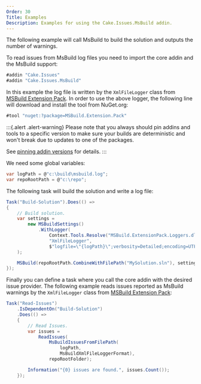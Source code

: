 ```yaml
---
Order: 30
Title: Examples
Description: Examples for using the Cake.Issues.MsBuild addin.
---
```

The following example will call MsBuild to build the solution and outputs the number of warnings.

To read issues from MsBuild log files you need to import the core addin and the MsBuild support:

```csharp
#addin "Cake.Issues"
#addin "Cake.Issues.MsBuild"
```

In this example the log file is written by the `XmlFileLogger` class from [MSBuild Extension Pack].
In order to use the above logger, the following line will download and install the tool from NuGet.org:

```csharp
#tool "nuget:?package=MSBuild.Extension.Pack"
```

:::{.alert .alert-warning}
Please note that you always should pin addins and tools to a specific version to make sure your builds are deterministic and
won't break due to updates to one of the packages.

See [pinning addin versions](https://cakebuild.net/docs/tutorials/pinning-cake-version#pinning-addin-version) for details.
:::

We need some global variables:

```csharp
var logPath = @"c:\build\msbuild.log";
var repoRootPath = @"c:\repo";
```

The following task will build the solution and write a log file:

```csharp
Task("Build-Solution").Does(() =>
{
    // Build solution.
    var settings =
        new MSBuildSettings()
            .WithLogger(
                Context.Tools.Resolve("MSBuild.ExtensionPack.Loggers.dll").FullPath,
                "XmlFileLogger",
                $"logfile=\"{logPath}\";verbosity=Detailed;encoding=UTF-8"
    );

    MSBuild(repoRootPath.CombineWithFilePath("MySolution.sln"), settings);
});
```

Finally you can define a task where you call the core addin with the desired issue provider.
The following example reads issues reported as MsBuild warnings by the `XmlFileLogger`
class from [MSBuild Extension Pack]:

```csharp
Task("Read-Issues")
    .IsDependentOn("Build-Solution")
    .Does(() =>
    {
        // Read Issues.
        var issues =
            ReadIssues(
                MsBuildIssuesFromFilePath(
                    logPath,
                    MsBuildXmlFileLoggerFormat),
                repoRootFolder);

        Information("{0} issues are found.", issues.Count());
    });
```

[MSBuild Extension Pack]: https://github.com/mikefourie-zz/MSBuildExtensionPack
